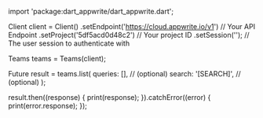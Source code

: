 import 'package:dart_appwrite/dart_appwrite.dart';

Client client = Client()
  .setEndpoint('https://cloud.appwrite.io/v1') // Your API Endpoint
  .setProject('5df5acd0d48c2') // Your project ID
  .setSession(''); // The user session to authenticate with

Teams teams = Teams(client);

Future result = teams.list(
  queries: [], // (optional)
  search: '[SEARCH]', // (optional)
);

result.then((response) {
  print(response);
}).catchError((error) {
  print(error.response);
});
